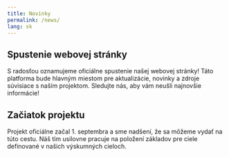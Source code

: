 ```yaml
---
title: Novinky
permalink: /news/
lang: sk
---
```


## Spustenie webovej stránky

S radosťou oznamujeme oficiálne spustenie našej webovej stránky! Táto platforma bude hlavným miestom pre aktualizácie, novinky a zdroje súvisiace s naším projektom. Sledujte nás, aby vám neušli najnovšie informácie!

## Začiatok projektu

Projekt oficiálne začal 1. septembra a sme nadšení, že sa môžeme vydať na túto cestu. Náš tím usilovne pracuje na položení základov pre ciele definované v našich výskumných cieloch.
